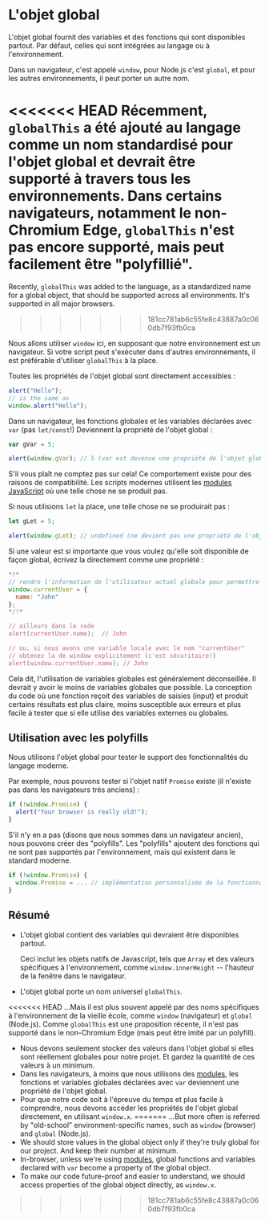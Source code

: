 
# L'objet global

L'objet global fournit des variables et des fonctions qui sont disponibles partout. Par défaut, celles qui sont intégrées au langage ou à l'environnement.

Dans un navigateur, c'est appelé `window`, pour Node.js c'est `global`, et pour les autres environnements, il peut porter un autre nom.

<<<<<<< HEAD
Récemment, `globalThis` a été ajouté au langage comme un nom standardisé pour l'objet global et devrait être supporté à travers tous les environnements. Dans certains navigateurs, notamment le non-Chromium Edge, `globalThis` n'est pas encore supporté, mais peut facilement être "polyfillié".
=======
Recently, `globalThis` was added to the language, as a standardized name for a global object, that should be supported across all environments. It's supported in all major  browsers.
>>>>>>> 181cc781ab6c55fe8c43887a0c060db7f93fb0ca

Nous allons utiliser `window` ici, en supposant que notre environnement est un navigateur. Si votre script peut s'exécuter dans d'autres environnements, il est préférable d'utiliser `globalThis` à la place.

Toutes les propriétés de l'objet global sont directement accessibles :

```js run
alert("Hello");
// is the same as
window.alert("Hello");
```

Dans un navigateur, les fonctions globales et les variables déclarées avec `var` (pas `let/const`!) Deviennent la propriété de l'objet global :

```js run untrusted refresh
var gVar = 5;

alert(window.gVar); // 5 (var est devenue une propriété de l'objet global)
```

S'il vous plaît ne comptez pas sur cela! Ce comportement existe pour des raisons de compatibilité. Les scripts modernes utilisent les [modules JavaScript](info:modules) où une telle chose ne se produit pas.

Si nous utilisions `let` la place, une telle chose ne se produirait pas :

```js run untrusted refresh
let gLet = 5;

alert(window.gLet); // undefined (ne devient pas une propriété de l'objet global)
```

Si une valeur est si importante que vous voulez qu'elle soit disponible de façon global, écrivez la directement comme une propriété :

```js run
*!*
// rendre l'information de l'utilisateur actuel globale pour permettre à tous les scripts de l'accéder.
window.currentUser = {
  name: "John"
};
*/!*

// ailleurs dans le code
alert(currentUser.name);  // John

// ou, si nous avons une variable locale avec le nom "currentUser"
// obtenez la de window explicitement (c'est sécuritaire!)
alert(window.currentUser.name); // John
```

Cela dit, l'utilisation de variables globales est généralement déconseillée. Il devrait y avoir le moins de variables globales que possible. La conception du code où une fonction reçoit des variables de saisies (input) et produit certains résultats est plus claire, moins susceptible aux erreurs et plus facile à tester que si elle utilise des variables externes ou globales.

## Utilisation avec les polyfills

Nous utilisons l'objet global pour tester le support des fonctionnalités du langage moderne.

Par exemple, nous pouvons tester si l'objet natif `Promise` existe (il n'existe pas dans les navigateurs très anciens) :
```js run
if (!window.Promise) {
  alert("Your browser is really old!");
}
```

S'il n'y en a pas (disons que nous sommes dans un navigateur ancien), nous pouvons créer des "polyfills". Les "polyfills" ajoutent des fonctions qui ne sont pas supportés par l'environnement, mais qui existent dans le standard moderne.

```js run
if (!window.Promise) {
  window.Promise = ... // implémentation personnalisée de la fonctionnalité du langage moderne
}
```

## Résumé

- L'objet global contient des variables qui devraient être disponibles partout.

    Ceci inclut les objets natifs de Javascript, tels que `Array` et des valeurs spécifiques à l'environnement, comme `window.innerHeight` -- l'hauteur de la fenêtre dans le navigateur.
- L'objet global porte un nom universel `globalThis`.

<<<<<<< HEAD
    ...Mais il est plus souvent appelé par des noms spécifiques à l'environnement de la vieille école, comme `window` (navigateur) et `global` (Node.js). Comme `globalThis` est une proposition récente, il n'est pas supporté dans le non-Chromium Edge (mais peut être imité par un polyfill).
- Nous devons seulement stocker des valeurs dans l'objet global si elles sont réellement globales pour notre projet. Et gardez la quantité de ces valeurs à un minimum.
- Dans les navigateurs, à moins que nous utilisons des [modules](info:modules), les fonctions et variables globales déclarées avec `var` deviennent une propriété de l'objet global.
- Pour que notre code soit à l'épreuve du temps et plus facile à comprendre, nous devons accéder les propriétés de l'objet global directement, en utilisant `window.x`.
=======
    ...But more often is referred by "old-school" environment-specific names, such as `window` (browser) and `global` (Node.js).
- We should store values in the global object only if they're truly global for our project. And keep their number at minimum.
- In-browser, unless we're using [modules](info:modules), global functions and variables declared with `var` become a property of the global object.
- To make our code future-proof and easier to understand, we should access properties of the global object directly, as `window.x`.
>>>>>>> 181cc781ab6c55fe8c43887a0c060db7f93fb0ca
